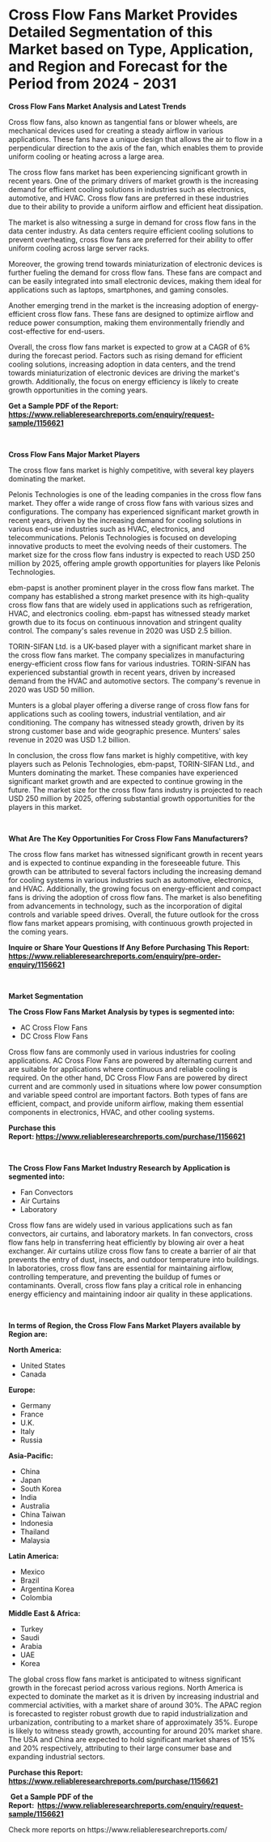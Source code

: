 <p><h1>Cross Flow Fans Market Provides Detailed Segmentation of this Market based on Type, Application, and Region and Forecast for the Period from 2024 - 2031</h1></p><p><strong>Cross Flow Fans Market Analysis and Latest Trends</strong></p>
<p><p>Cross flow fans, also known as tangential fans or blower wheels, are mechanical devices used for creating a steady airflow in various applications. These fans have a unique design that allows the air to flow in a perpendicular direction to the axis of the fan, which enables them to provide uniform cooling or heating across a large area.</p><p>The cross flow fans market has been experiencing significant growth in recent years. One of the primary drivers of market growth is the increasing demand for efficient cooling solutions in industries such as electronics, automotive, and HVAC. Cross flow fans are preferred in these industries due to their ability to provide a uniform airflow and efficient heat dissipation.</p><p>The market is also witnessing a surge in demand for cross flow fans in the data center industry. As data centers require efficient cooling solutions to prevent overheating, cross flow fans are preferred for their ability to offer uniform cooling across large server racks.</p><p>Moreover, the growing trend towards miniaturization of electronic devices is further fueling the demand for cross flow fans. These fans are compact and can be easily integrated into small electronic devices, making them ideal for applications such as laptops, smartphones, and gaming consoles.</p><p>Another emerging trend in the market is the increasing adoption of energy-efficient cross flow fans. These fans are designed to optimize airflow and reduce power consumption, making them environmentally friendly and cost-effective for end-users.</p><p>Overall, the cross flow fans market is expected to grow at a CAGR of 6% during the forecast period. Factors such as rising demand for efficient cooling solutions, increasing adoption in data centers, and the trend towards miniaturization of electronic devices are driving the market's growth. Additionally, the focus on energy efficiency is likely to create growth opportunities in the coming years.</p></p>
<p><strong>Get a Sample PDF of the Report:&nbsp; <a href="https://www.reliableresearchreports.com/enquiry/request-sample/1156621">https://www.reliableresearchreports.com/enquiry/request-sample/1156621</a></strong></p>
<p>&nbsp;</p>
<p><strong>Cross Flow Fans Major Market Players</strong></p>
<p><p>The cross flow fans market is highly competitive, with several key players dominating the market. </p><p>Pelonis Technologies is one of the leading companies in the cross flow fans market. They offer a wide range of cross flow fans with various sizes and configurations. The company has experienced significant market growth in recent years, driven by the increasing demand for cooling solutions in various end-use industries such as HVAC, electronics, and telecommunications. Pelonis Technologies is focused on developing innovative products to meet the evolving needs of their customers. The market size for the cross flow fans industry is expected to reach USD 250 million by 2025, offering ample growth opportunities for players like Pelonis Technologies.</p><p>ebm-papst is another prominent player in the cross flow fans market. The company has established a strong market presence with its high-quality cross flow fans that are widely used in applications such as refrigeration, HVAC, and electronics cooling. ebm-papst has witnessed steady market growth due to its focus on continuous innovation and stringent quality control. The company's sales revenue in 2020 was USD 2.5 billion.</p><p>TORIN-SIFAN Ltd. is a UK-based player with a significant market share in the cross flow fans market. The company specializes in manufacturing energy-efficient cross flow fans for various industries. TORIN-SIFAN has experienced substantial growth in recent years, driven by increased demand from the HVAC and automotive sectors. The company's revenue in 2020 was USD 50 million.</p><p>Munters is a global player offering a diverse range of cross flow fans for applications such as cooling towers, industrial ventilation, and air conditioning. The company has witnessed steady growth, driven by its strong customer base and wide geographic presence. Munters' sales revenue in 2020 was USD 1.2 billion.</p><p>In conclusion, the cross flow fans market is highly competitive, with key players such as Pelonis Technologies, ebm-papst, TORIN-SIFAN Ltd., and Munters dominating the market. These companies have experienced significant market growth and are expected to continue growing in the future. The market size for the cross flow fans industry is projected to reach USD 250 million by 2025, offering substantial growth opportunities for the players in this market.</p></p>
<p>&nbsp;</p>
<p><strong>What Are The Key Opportunities For Cross Flow Fans Manufacturers?</strong></p>
<p><p>The cross flow fans market has witnessed significant growth in recent years and is expected to continue expanding in the foreseeable future. This growth can be attributed to several factors including the increasing demand for cooling systems in various industries such as automotive, electronics, and HVAC. Additionally, the growing focus on energy-efficient and compact fans is driving the adoption of cross flow fans. The market is also benefiting from advancements in technology, such as the incorporation of digital controls and variable speed drives. Overall, the future outlook for the cross flow fans market appears promising, with continuous growth projected in the coming years.</p></p>
<p><strong>Inquire or Share Your Questions If Any Before Purchasing This Report: <a href="https://www.reliableresearchreports.com/enquiry/pre-order-enquiry/1156621">https://www.reliableresearchreports.com/enquiry/pre-order-enquiry/1156621</a></strong></p>
<p>&nbsp;</p>
<p><strong>Market Segmentation</strong></p>
<p><strong>The Cross Flow Fans Market Analysis by types is segmented into:</strong></p>
<p><ul><li>AC Cross Flow Fans</li><li>DC Cross Flow Fans</li></ul></p>
<p><p>Cross flow fans are commonly used in various industries for cooling applications. AC Cross Flow Fans are powered by alternating current and are suitable for applications where continuous and reliable cooling is required. On the other hand, DC Cross Flow Fans are powered by direct current and are commonly used in situations where low power consumption and variable speed control are important factors. Both types of fans are efficient, compact, and provide uniform airflow, making them essential components in electronics, HVAC, and other cooling systems.</p></p>
<p><strong>Purchase this Report:&nbsp;<a href="https://www.reliableresearchreports.com/purchase/1156621">https://www.reliableresearchreports.com/purchase/1156621</a></strong></p>
<p>&nbsp;</p>
<p><strong>The Cross Flow Fans Market Industry Research by Application is segmented into:</strong></p>
<p><ul><li>Fan Convectors</li><li>Air Curtains</li><li>Laboratory</li></ul></p>
<p><p>Cross flow fans are widely used in various applications such as fan convectors, air curtains, and laboratory markets. In fan convectors, cross flow fans help in transferring heat efficiently by blowing air over a heat exchanger. Air curtains utilize cross flow fans to create a barrier of air that prevents the entry of dust, insects, and outdoor temperature into buildings. In laboratories, cross flow fans are essential for maintaining airflow, controlling temperature, and preventing the buildup of fumes or contaminants. Overall, cross flow fans play a critical role in enhancing energy efficiency and maintaining indoor air quality in these applications.</p></p>
<p>&nbsp;</p>
<p><strong>In terms of Region, the Cross Flow Fans Market Players available by Region are:</strong></p>
<p>
    <p> <strong> North America: </strong>
        <ul>
            <li>United States</li>
            <li>Canada</li>
        </ul>
        </p> 
    <p> <strong> Europe: </strong>
        <ul>
            <li>Germany</li>
            <li>France</li>
            <li>U.K.</li>
            <li>Italy</li>
            <li>Russia</li>
        </ul>
        </p> 
    <p> <strong> Asia-Pacific: </strong>
        <ul>
            <li>China</li>
            <li>Japan</li>
            <li>South Korea</li>
            <li>India</li>
            <li>Australia</li>
            <li>China Taiwan</li>
            <li>Indonesia</li>
            <li>Thailand</li>
            <li>Malaysia</li>
        </ul>
        </p> 
    <p> <strong> Latin America: </strong>
        <ul>
            <li>Mexico</li>
            <li>Brazil</li>
            <li>Argentina Korea</li>
            <li>Colombia</li>
        </ul>
        </p> 
    <p> <strong> Middle East & Africa: </strong>
        <ul>
            <li>Turkey</li>
            <li>Saudi</li>
            <li>Arabia</li>
            <li>UAE</li>
            <li>Korea</li>
        </ul>
    </p>
    </p>
<p><p>The global cross flow fans market is anticipated to witness significant growth in the forecast period across various regions. North America is expected to dominate the market as it is driven by increasing industrial and commercial activities, with a market share of around 30%. The APAC region is forecasted to register robust growth due to rapid industrialization and urbanization, contributing to a market share of approximately 35%. Europe is likely to witness steady growth, accounting for around 20% market share. The USA and China are expected to hold significant market shares of 15% and 20% respectively, attributing to their large consumer base and expanding industrial sectors.</p></p>
<p><strong>Purchase this Report: <a href="https://www.reliableresearchreports.com/purchase/1156621">https://www.reliableresearchreports.com/purchase/1156621</a></strong></p>
<p>&nbsp;<strong>Get a Sample PDF of the Report:&nbsp;&nbsp;<a href="https://www.reliableresearchreports.com/enquiry/request-sample/1156621">https://www.reliableresearchreports.com/enquiry/request-sample/1156621</a></strong></p>
<p><strong></strong></p>
<p>Check more reports on https://www.reliableresearchreports.com/</p>